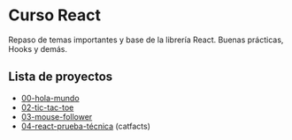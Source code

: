 # Curso React

Repaso de temas importantes y base de la librería React. Buenas prácticas, Hooks y demás.

## Lista de proyectos
- [00-hola-mundo](https://github.com/CesarQD98/curso-react/tree/main/projects/00-hola-mundo)
- [02-tic-tac-toe](https://github.com/CesarQD98/curso-react/tree/main/projects/02-tic-tac-toe)
- [03-mouse-follower](https://github.com/CesarQD98/curso-react/tree/main/projects/03-mouse-follower)
- [04-react-prueba-técnica](https://github.com/CesarQD98/curso-react/tree/main/projects/04-react-prueba-tecnica) (catfacts)